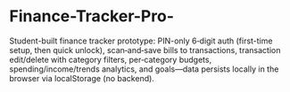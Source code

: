 # Finance-Tracker-Pro-
Student-built finance tracker prototype: PIN-only 6‑digit auth (first-time setup, then quick unlock), scan‑and‑save bills to transactions, transaction edit/delete with category filters, per‑category budgets, spending/income/trends analytics, and goals—data persists locally in the browser via localStorage (no backend).
